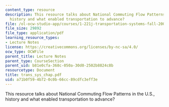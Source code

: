 ```yaml
---
content_type: resource
description: This resource talks about National Commuting Flow Patterns in the U.S.,
  history and what enabled transportation to advance?
file: /ol-ocw-studio-app/courses/1-221j-transportation-systems-fall-2004/a71b0f594b720c0b66cc89cdfc3eff3e_trans_sys_chap.pdf
file_size: 29892
file_type: application/pdf
learning_resource_types:
- Lecture Notes
license: https://creativecommons.org/licenses/by-nc-sa/4.0/
ocw_type: OCWFile
parent_title: Lecture Notes
parent_type: CourseSection
parent_uid: b81e0cfa-368c-050a-30d0-2502b8824c8b
resourcetype: Document
title: trans_sys_chap.pdf
uid: a71b0f59-4b72-0c0b-66cc-89cdfc3eff3e
---
```

This resource talks about National Commuting Flow Patterns in the U.S., history and what enabled transportation to advance?